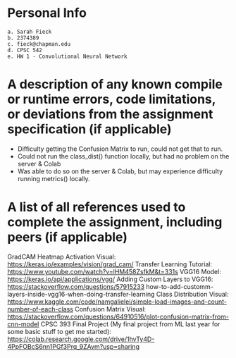 # Personal Info

    a. Sarah Fieck
    b. 2374389
    c. fieck@chapman.edu
    d. CPSC 542
    e. HW 1 - Convolutional Neural Network

# A description of any known compile or runtime errors, code limitations, or deviations from the assignment specification (if applicable)
- Difficulty getting the Confusion Matrix to run, could not get that to run.
- Could not run the class_dist() function locally, but had no problem on the server & Colab
- Was able to do so on the server & Colab, but may experience difficulty running metrics() locally. 

# A list of all references used to complete the assignment, including peers (if applicable)
GradCAM Heatmap Activation Visual: https://keras.io/examples/vision/grad_cam/
Transfer Learning Tutorial: https://www.youtube.com/watch?v=lHM458ZsfkM&t=331s
VGG16 Model: https://keras.io/api/applications/vgg/
Adding Custom Layers to VGG16: https://stackoverflow.com/questions/57915233 how-to-add-customm-layers-inside-vgg16-when-doing-transfer-learning
Class Distribution Visual: https://www.kaggle.com/code/namgalielei/simple-load-images-and-count-number-of-each-class
Confusion Matrix Visual: https://stackoverflow.com/questions/64910516/plot-confusion-matrix-from-cnn-model
CPSC 393 Final Project (My final project from ML last year for some basic stuff to get me started): https://colab.research.google.com/drive/1hvTy4D-4PpFOBcS6nn1PGf3Prq_9ZAvm?usp=sharing
